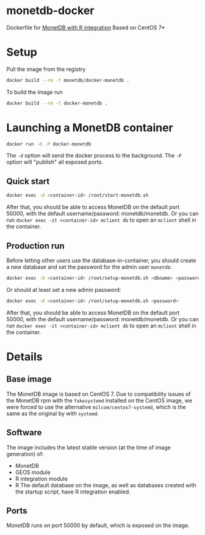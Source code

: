 monetdb-docker
===========================
Dockerfile for [MonetDB with R integration](https://www.monetdb.org/content/embedded-r-monetdb)
Based on CentOS 7*

# Setup

Pull the image from the registry
```bash
docker build --rm -t monetdb/docker-monetdb .
```

To build the image run
```bash
docker build --rm -t docker-monetdb .
```

# Launching a MonetDB container
```bash
docker run -d -P docker-monetdb
```
The `-d` option will send the docker process to the background. The `-P` option will "publish" all exposed ports.

## Quick start
```bash
docker exec -d <container-id> /root/start-monetdb.sh
```
After that, you should be able to access MonetDB on the default port 50000, with the default username/password: monetdb/monetdb.
Or you can run `docker exec -it <container-id> mclient db` to open an `mclient` shell in the container.

## Production run
Before letting other users use the database-in-container, you should create a new database and set the password for the admin user `monetdb`:
```bash
docker exec -d <container-id> /root/setup-monetdb.sh <dbname> <password>
```
Or should at least set a new admin password:
```bash
docker exec -d <container-id> /root/setup-monetdb.sh <password>
```

After that, you should be able to access MonetDB on the default port 50000, with the default username/password: monetdb/monetdb.
Or you can run `docker exec -it <container-id> mclient db` to open an `mclient` shell in the container.

# Details
## Base image
The MonetDB image is based on CentOS 7. Due to compatibility issues of the MonetDB rpm with the `fakesystemd` installed on the CentOS image, we were forced to use the alternative `milcom/centos7-systemd`, which is the same as the original by with `systemd`.
## Software
The image includes the latest stable version (at the time of image generation) of:
* MonetDB
* GEOS module
* R integration module
* R
The default database on the image, as well as databases created with the startup script, have R integration enabled.

## Ports
MonetDB runs on port 50000 by default, which is exposed on the image.
